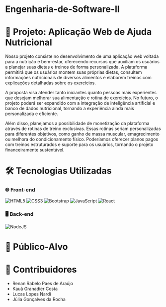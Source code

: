 # Engenharia-de-Software-II



# 🚧 Projeto: Aplicação Web de Ajuda Nutricional

  Nosso projeto consiste no desenvolvimento de uma aplicação web voltada para a nutrição e bem-estar, oferecendo recursos que auxiliam os usuários a planejar suas dietas e treinos de forma personalizada. A plataforma permitirá que os usuários montem suas próprias dietas, consultem informações nutricionais de diversos alimentos e elaborem treinos com explicações detalhadas sobre os exercícios.
  
  A proposta visa atender tanto iniciantes quanto pessoas mais experientes que desejam melhorar sua alimentação e rotina de exercícios. No futuro, o projeto poderá ser expandido com a integração de inteligência artificial e banco de dados nutricional, tornando a experiência ainda mais personalizada e eficiente.
  
  Além disso, planejamos a possibilidade de monetização da plataforma através de rotinas de treino exclusivas. Essas rotinas seriam personalizadas para diferentes objetivos, como ganho de massa muscular, emagrecimento ou melhora do condicionamento físico. Poderíamos oferecer planos pagos com treinos estruturados e suporte para os usuários, tornando o projeto financeiramente sustentável.



# 🛠 Tecnologias Utilizadas

### 🌐 Front-end
![HTML5](https://img.shields.io/badge/html5-%23E34F26.svg?style=for-the-badge&logo=html5&logoColor=white)
![CSS3](https://img.shields.io/badge/css3-%231572B6.svg?style=for-the-badge&logo=css3&logoColor=white)
![Bootstrap](https://img.shields.io/badge/bootstrap-%238511FA.svg?style=for-the-badge&logo=bootstrap&logoColor=white)
![JavaScript](https://img.shields.io/badge/javascript-%23323330.svg?style=for-the-badge&logo=javascript&logoColor=%23F7DF1E)
![React](https://img.shields.io/badge/react-%2320232a.svg?style=for-the-badge&logo=react&logoColor=%2361DAFB)

### 🖥️ Back-end

![NodeJS](https://img.shields.io/badge/node.js-6DA55F?style=for-the-badge&logo=node.js&logoColor=white)

#
# 🎯 Público-Alvo

# 👥 Contribuidores

- Renan Rabelo Paes de Araújo
- Kauã Granadier Costa
- Lucas Lopes Nardi
- Júlia Gonçalves da Rocha


